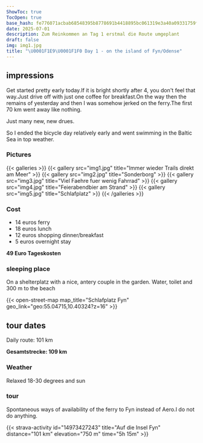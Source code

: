 ```yaml
---
ShowToc: true
TocOpen: true
base_hash: fe776071acbab68548395b8778691b4418895bc061319e3a40a09331759f10a5
date: 2025-07-01
description: Zum Reinkommen an Tag 1 erstmal die Route umgeplant
draft: false
img: img1.jpg
title: "\U0001F1E9\U0001F1F0 Day 1 - on the island of Fyn/Odense"
---
```


## impressions
Get started pretty early today.If it is bright shortly after 4, you don't feel that way.Just drive off with just one coffee for breakfast.On the way then the remains of yesterday and then I was somehow jerked on the ferry.The first 70 km went away like nothing.

Just many new, new drues.

So I ended the bicycle day relatively early and went swimming in the Baltic Sea in top weather.

### Pictures
{{< galleries >}}
{{< gallery src="img1.jpg" title="Immer wieder Trails direkt am Meer" >}}
{{< gallery src="img2.jpg" title="Sonderborg" >}}
{{< gallery src="img3.jpg" title="Viel Faehre fuer wenig Fahrrad" >}}
{{< gallery src="img4.jpg" title="Feierabendbier am Strand" >}}
{{< gallery src="img5.jpg" title="Schlafplatz" >}}
{{< /galleries >}}

### Cost
- 14 euros ferry
- 18 euros lunch
- 12 euros shopping dinner/breakfast
- 5 euros overnight stay

**49 Euro Tageskosten**

### sleeping place
On a shelterplatz with a nice, antery couple in the garden.
Water, toilet and 300 m to the beach

{{< open-street-map map_title="Schlafplatz Fyn" geo_link="geo:55.04715,10.40324?z=16" >}}

## tour dates
Daily route: 101 km

**Gesamtstrecke: 109 km**

### Weather
Relaxed 18-30 degrees and sun

### tour
Spontaneous ways of availability of the ferry to Fyn instead of Aero.I do not do anything.

{{< strava-activity id="14973427243" title="Auf die Insel Fyn" distance="101 km" elevation="750 m" time="5h 15m" >}}